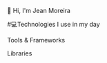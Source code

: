   👋 Hi, I'm Jean Moreira






 #💻Technologies I use in my day

   Tools & Frameworks

   Libraries





